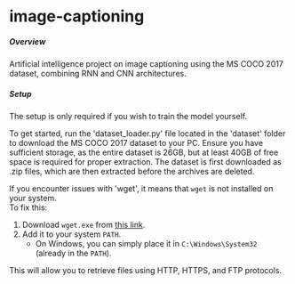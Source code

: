 # image-captioning

##### Overview ######
Artificial intelligence project on image captioning using the MS COCO 2017 dataset, combining RNN and CNN architectures.

##### Setup #####
The setup is only required if you wish to train the model yourself.

To get started, run the 'dataset_loader.py' file located in the 'dataset' folder to download the MS COCO 2017 dataset to your PC. Ensure you have sufficient storage, as the entire dataset is 26GB, but at least 40GB of free space is required for proper extraction. The dataset is first downloaded as .zip files, which are then extracted before the archives are deleted.

If you encounter issues with 'wget', it means that `wget` is not installed on your system.  
To fix this:  

1. Download `wget.exe` from [this link](https://eternallybored.org/misc/wget/).  
2. Add it to your system `PATH`.  
   - On Windows, you can simply place it in `C:\Windows\System32` (already in the `PATH`).  

This will allow you to retrieve files using HTTP, HTTPS, and FTP protocols.  